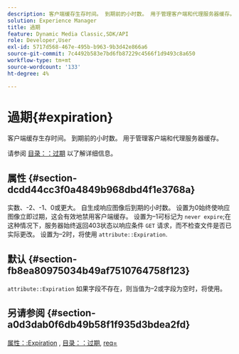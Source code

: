 ```yaml
---
description: 客户端缓存生存时间。 到期前的小时数。 用于管理客户端和代理服务器缓存。
solution: Experience Manager
title: 過期
feature: Dynamic Media Classic,SDK/API
role: Developer,User
exl-id: 5717d568-467e-495b-b963-9b3d42e866a6
source-git-commit: 7c4492b583e7bd6fb87229c4566f1d9493c8a650
workflow-type: tm+mt
source-wordcount: '133'
ht-degree: 4%

---
```


# 過期{#expiration}

客户端缓存生存时间。 到期前的小时数。 用于管理客户端和代理服务器缓存。

请参阅 [目录：：过期](/help/aem-is-ir-api/ir-api/material-cat/image-rendering-api-ref/c-ir-material-catalog/c-ir-material-data-reference/r-ir-expiration-dataref.md) 以了解详细信息。

## 属性 {#section-dcdd44cc3f0a4849b968dbd4f1e3768a}

实数、-2、-1、0或更大。 自生成响应图像后到期的小时数。 设置为0始终使响应图像立即过期，这会有效地禁用客户端缓存。 设置为–1可标记为 `never expire`;在这种情况下，服务器始终返回403状态以响应条件 `GET` 请求，而不检查文件是否已实际更改。 设置为–2时，将使用 `attribute::Expiration`.

## 默认 {#section-fb8ea80975034b49af7510764758f123}

`attribute::Expiration` 如果字段不存在，则当值为–2或字段为空时，将使用。

## 另请参阅 {#section-a0d3dab0f6db49b58f1f935d3bdea2fd}

[属性：:Expiration](../../../../../ir-api/material-cat/image-rendering-api-ref/c-ir-material-catalog/c-ir-attributes-reference/r-ir-expiration.md#reference-0f68ad8199c64bd4bc8d27dd78b7d996) , [目录：：过期](../../../../../ir-api/material-cat/image-rendering-api-ref/c-ir-material-catalog/c-ir-material-data-reference/r-ir-expiration-dataref.md#reference-5e93943abff54c93bf85aae3b911a3ce), [req=](../../../../../ir-api/http-protocol/image-rendering-api-ref/c-ir-http-protocol-ref/c-ir-http-protocol-command-reference/r-ir-req.md#reference-792b1a663fb64261bd2de2a209b847fb)
